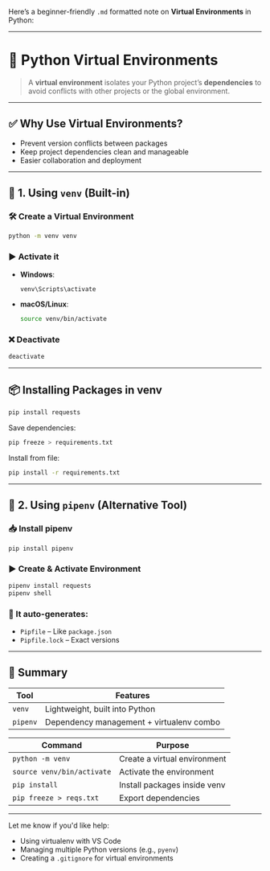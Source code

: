 Here’s a beginner-friendly `.md` formatted note on **Virtual Environments** in Python:

---

# 🧪 **Python Virtual Environments**

> A **virtual environment** isolates your Python project’s **dependencies** to avoid conflicts with other projects or the global environment.

---

## ✅ Why Use Virtual Environments?

* Prevent version conflicts between packages
* Keep project dependencies clean and manageable
* Easier collaboration and deployment

---

## 🔧 1. Using `venv` (Built-in)

### 🛠️ Create a Virtual Environment

```bash
python -m venv venv
```

### ▶️ Activate it

* **Windows**:

  ```bash
  venv\Scripts\activate
  ```
* **macOS/Linux**:

  ```bash
  source venv/bin/activate
  ```

### ❌ Deactivate

```bash
deactivate
```

---

## 📦 Installing Packages in venv

```bash
pip install requests
```

Save dependencies:

```bash
pip freeze > requirements.txt
```

Install from file:

```bash
pip install -r requirements.txt
```

---

## 🔧 2. Using `pipenv` (Alternative Tool)

### 📥 Install pipenv

```bash
pip install pipenv
```

### ▶️ Create & Activate Environment

```bash
pipenv install requests
pipenv shell
```

### 📄 It auto-generates:

* `Pipfile` – Like `package.json`
* `Pipfile.lock` – Exact versions

---

## 🧠 Summary

| Tool     | Features                                 |
| -------- | ---------------------------------------- |
| `venv`   | Lightweight, built into Python           |
| `pipenv` | Dependency management + virtualenv combo |

| Command                    | Purpose                      |
| -------------------------- | ---------------------------- |
| `python -m venv`           | Create a virtual environment |
| `source venv/bin/activate` | Activate the environment     |
| `pip install`              | Install packages inside venv |
| `pip freeze > reqs.txt`    | Export dependencies          |

---

Let me know if you'd like help:

* Using virtualenv with VS Code
* Managing multiple Python versions (e.g., `pyenv`)
* Creating a `.gitignore` for virtual environments
